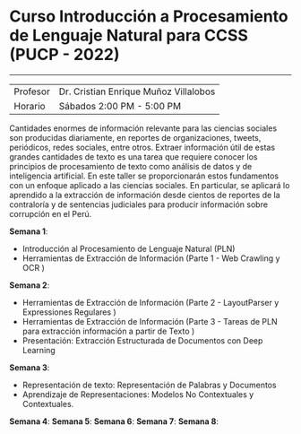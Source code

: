 # Curso Introducción a Procesamiento de Lenguaje Natural para CCSS (PUCP - 2022)

---

<table>
    <tbody>
        <tr>
            <td>Profesor</td>
            <td>Dr. Cristian Enrique Muñoz Villalobos</td>
        </tr>
                <tr>
            <td>Horario</td>
            <td>Sábados 2:00 PM - 5:00 PM</td>
        </tr>
    </tbody>
</table>

Cantidades enormes de información relevante para las ciencias sociales son producidas diariamente, en reportes de organizaciones, tweets, periódicos, redes sociales, entre otros. Extraer información útil de estas grandes cantidades de texto es una tarea que requiere conocer los principios de procesamiento de texto como análisis de datos y de inteligencia artificial. En este taller se proporcionarán estos fundamentos con un enfoque aplicado a las ciencias sociales. En particular, se aplicará lo aprendido a la extracción de información desde cientos de reportes de la contraloría y de sentencias judiciales para producir información sobre corrupción en el Perú.


**Semana 1**: 
- Introducción al Procesamiento de Lenguaje Natural (PLN)
- Herramientas de Extracción de Información (Parte 1 - Web Crawling y OCR )
  
**Semana 2**:
- Herramientas de Extracción de Información (Parte 2 - LayoutParser y Expressiones Regulares )
- Herramientas de Extracción de Información (Parte 3 - Tareas de PLN para extracción información a partir de Texto )
- Presentación: Extracción Estructurada de Documentos con Deep Learning

**Semana 3**:
- Representación de texto: Representación de Palabras y Documentos
- Aprendizaje de Representaciones: Modelos No Contextuales y Contextuales.

**Semana 4**:
**Semana 5**:
**Semana 6**:
**Semana 7**:
**Semana 8**: